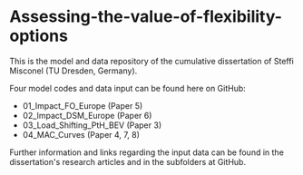 # Assessing-the-value-of-flexibility-options

This is the model and data repository of the cumulative dissertation of Steffi Misconel (TU Dresden, Germany).

Four model codes and data input can be found here on GitHub:

- 01_Impact_FO_Europe (Paper 5)
- 02_Impact_DSM_Europe (Paper 6)
- 03_Load_Shifting_PtH_BEV (Paper 3)
- 04_MAC_Curves (Paper 4, 7, 8)

Further information and links regarding the input data can be found in the dissertation's research articles and in the subfolders at GitHub.

